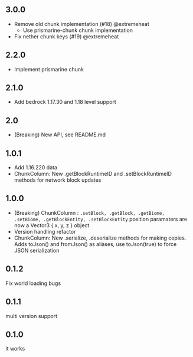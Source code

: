 ## 3.0.0
* Remove old chunk implementation (#18) @extremeheat
  * Use prismarine-chunk chunk implementation
* Fix nether chunk keys (#19) @extremeheat

## 2.2.0
* Implement prismarine chunk

## 2.1.0
* Add bedrock 1.17.30 and 1.18 level support

## 2.0
* (Breaking) New API, see README.md

## 1.0.1

* Add 1.16.220 data
* ChunkColumn: New .getBlockRuntimeID and .setBlockRuntimeID methods for network block updates

## 1.0.0

* (Breaking) ChunkColumn : `.setBlock, .getBlock, .getBiome, .setBiome, .getBlockEntity, .setBlockEntity` position paramaters are now a Vector3 { x, y, z } object
* Version handling refactor
* ChunkColumn: New .serialize, .deserialize methods for making copies. Adds toJson() and fromJson() as aliases, use toJson(true) to force JSON serialization

## 0.1.2

Fix world loading bugs

## 0.1.1

multi version support

## 0.1.0

it works
